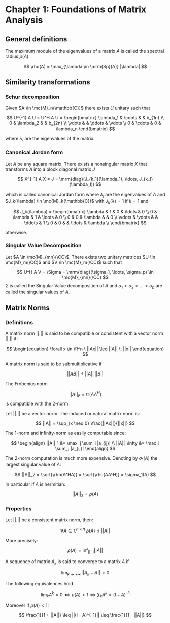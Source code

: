 # Chapter 1: Foundations of Matrix Analysis

## General definitions

The maximum module of the eigenvalues of a matrix $A$ is called the spectral radius $\rho(A)$:

$$
\rho(A) = \max_{\lambda \in \mrm{Sp}(A)} |\lambda|
$$

## Similarity transformations

### Schur decomposition

Given $A \in \mc{M}_n(\mathbb{C})$ there exists $U$ unitary such that

$$
U^{-1} A U = U^H A U =
\begin{bmatrix}
\lambda_1 & \cdots & & b_{1n} \\
0 & \lambda_2 & & b_{2n} \\
\vdots & & \ddots & \vdots \\
0 & \cdots & 0 & \lambda_n
\end{bmatrix}
$$

where $\lambda_i$ are the eigenvalues of the matrix.

### Canonical Jordan form

Let $A$ be any square matrix. There exists a nonsingular matrix $X$ that transforms $A$ into a block diagonal matrix $J$

$$
X^{-1} A X = J = \mrm{diag}(J_{k_1}(\lambda_1), \ldots, J_{k_l}(\lambda_l))
$$

which is called canonical Jordan form where $\lambda_j$ are the eigenvalues of $A$ and $J_k(\lambda) \in \mc{M}_k(\mathbb{C})$ with $J_k(\lambda) = 1$ if $k = 1$ and 

$$
J_k(\lambda) = 
\begin{bmatrix}
\lambda & 1 & 0 & \ldots & 0 \\
0 & \lambda & 1 & \ldots & 0 \\
0 & 0 & \lambda &  & 0 \\
\vdots & \vdots & & \ddots & 1 \\
0 & 0 &  & \ldots & \lambda \\
\end{bmatrix}
$$

otherwise.

### Singular Value Decomposition

Let $A \in \mc{M}_{mn}(\CC)$. There exists two unitary matrices $U \in \mc{M}_m(\CC)$ and $V \in \mc{M}_m(\CC)$ such that

$$
U^H A V = \Sigma = \mrm{diag}(\sigma_1, \ldots, \sigma_p) \in \mc{M}_{mn}(\CC)
$$
$\Sigma$ is called the Singular Value decomposition of $A$ and $\sigma_1 > \sigma_2 > \ldots > \sigma_p$ are called the singular values of $A$.

## Matrix Norms

### Definitions

A matrix norm $||.||$ is said to be compatible or consistent with a vector norm $||.||$ if:

$$
\begin{equation}
\forall x \in \R^n \ ||Ax|| \leq ||A|| \: ||x||
\end{equation}
$$

A matrix norm is said to be submultiplicative if

$$
||AB|| \leq ||A|| \, ||B||
$$

The Frobenius norm

$$
||A||_F = \mathrm{tr}(AA^H)
$$
is compatible with the 2-norm.

Let $||.||$ be a vector norm. The induced or natural matrix norm is:

$$
||A|| = \sup_{x \neq 0} \frac{||Ax||}{||x||}
$$

The 1-norm and infinity-norm as easily computable since:

$$
\begin{align}
||A||_1 &= \max_j \sum_i |a_{ij}| \\
||A||_\infty &= \max_i \sum_j |a_{ij}|
\end{align}
$$

The 2-norm computation is much more expensive. Denoting by $\sigma_1(A)$ the largest singular value of $A$:

$$
||A||_2 = \sqrt{\rho(A^HA)} = \sqrt{\rho(AA^H)} = \sigma_1(A)
$$

In particular if $A$ is hermitian:

$$
||A||_2 = \rho(A)
$$

### Properties

Let $||.||$ be a consistent matrix norm, then:

$$
\forall A \in \mathbb{C}^{n \times n} \ \rho(A) \leq ||A||
$$

More precisely:

$$
\rho(A) = \inf_{||.||} ||A||
$$

A sequence of matrix $A_k$ is said to converge to a matrix $A$ if

$$
\lim_{k\to +\infty} ||A_k - A|| = 0
$$

The following equivalences hold

$$
\lim_k A^k = 0 \iff \rho(A) < 1 \iff \sum_k A^k = (I - A)^{-1}
$$

Moreover if $\rho(A) < 1$:

$$
\frac{1}{1 + ||A||} \leq ||(I - A)^{-1}|| \leq \frac{1}{1 - ||A||}
$$